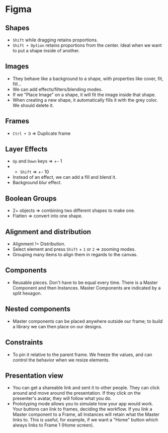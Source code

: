 # Figma

## Shapes
- `Shift` while dragging retains proportions.
- `Shift + Option` retains proportions from the center. Ideal when we want to put a shape inside of another.

## Images
- They behave like a background to a shape, with properties like cover, fit, fill...
- We can add effects/filters/blending modes.
- If we "Place Image" on a shape, it will fit the image inside that shape.
- When creating a new shape, it automatically fills it with the grey color. We should delete it.

## Frames
- `Ctrl + D` => Duplicate frame

## Layer Effects
- `Up` and `Down` keys => +- 1
 - + `Shift` => +- 10
- Instead of an effect, we can add a fill and blend it.
- Background blur effect.

## Boolean Groups
- 2+ objects => combining two different shapes to make one.
- Flatten => convert into one shape.

## Alignment and distribution
- Alignment != Distribution.
- Select element and press `Shift` + `1` or `2` => zooming modes.
- Grouping many items to align them in regards to the canvas.

## Components
- Reusable pieces. Don't have to be equal every time. There is a Master Component and then Instances. Master Components are indicated by a split hexagon.

## Nested components
- Master components can be placed anywhere outside our frame; to build a library we can then place on our designs.

## Constraints 
- To pin it relative to the parent frame. We freeze the values, and can control the behavior when we resize elements.

## Presentation view
- You can get a shareable link and sent it to other people. They can click around and move around the presentation. If they click on the presenter's avatar, they will follow what you do.
- Prototyping mode allows you to simulate how your app would work. Your buttons can link to frames, deciding the workflow. If you link a Master component to a Frame, all Instances will retain what the Master links to. This is useful, for example, if we want a "Home" button which always links to Frame 1 (Home screen). 
